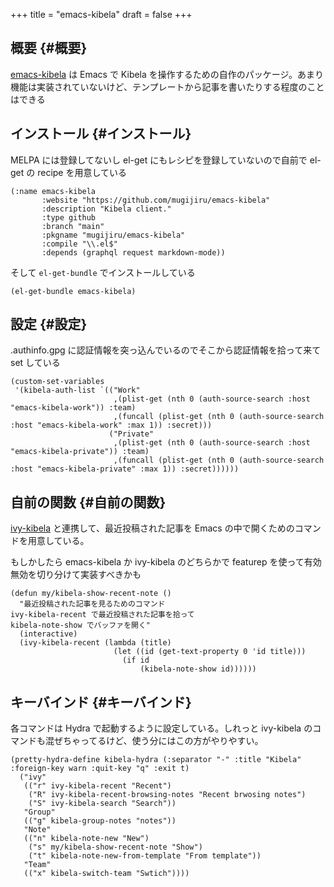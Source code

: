+++
title = "emacs-kibela"
draft = false
+++

## 概要 {#概要}

[emacs-kibela](https://github.com/mugijiru/emacs-kibela/) は Emacs で Kibela を操作するための自作のパッケージ。あまり機能は実装されていないけど、テンプレートから記事を書いたりする程度のことはできる


## インストール {#インストール}

MELPA には登録してないし el-get にもレシピを登録していないので自前で el-get の recipe を用意している

```emacs-lisp
(:name emacs-kibela
       :website "https://github.com/mugijiru/emacs-kibela"
       :description "Kibela client."
       :type github
       :branch "main"
       :pkgname "mugijiru/emacs-kibela"
       :compile "\\.el$"
       :depends (graphql request markdown-mode))
```

そして `el-get-bundle` でインストールしている

```emacs-lisp
(el-get-bundle emacs-kibela)
```


## 設定 {#設定}

.authinfo.gpg に認証情報を突っ込んでいるのでそこから認証情報を拾って来て set している

```emacs-lisp
(custom-set-variables
 '(kibela-auth-list `(("Work"
                       ,(plist-get (nth 0 (auth-source-search :host "emacs-kibela-work")) :team)
                       ,(funcall (plist-get (nth 0 (auth-source-search :host "emacs-kibela-work" :max 1)) :secret)))
                      ("Private"
                       ,(plist-get (nth 0 (auth-source-search :host "emacs-kibela-private")) :team)
                       ,(funcall (plist-get (nth 0 (auth-source-search :host "emacs-kibela-private" :max 1)) :secret))))))
```


## 自前の関数 {#自前の関数}

[ivy-kibela](https://github.com/mugijiru/ivy-kibela/) と連携して、最近投稿された記事を Emacs の中で開くためのコマンドを用意している。

もしかしたら emacs-kibela か ivy-kibela のどちらかで
featurep を使って有効無効を切り分けて実装すべきかも

```emacs-lisp
(defun my/kibela-show-recent-note ()
  "最近投稿された記事を見るためのコマンド
ivy-kibela-recent で最近投稿された記事を拾って
kibela-note-show でバッファを開く"
  (interactive)
  (ivy-kibela-recent (lambda (title)
                       (let ((id (get-text-property 0 'id title)))
                         (if id
                             (kibela-note-show id))))))
```


## キーバインド {#キーバインド}

各コマンドは Hydra で起動するように設定している。しれっと ivy-kibela のコマンドも混ぜちゃってるけど、使う分にはこの方がやりやすい。

```emacs-lisp
(pretty-hydra-define kibela-hydra (:separator "-" :title "Kibela" :foreign-key warn :quit-key "q" :exit t)
  ("ivy"
   (("r" ivy-kibela-recent "Recent")
    ("R" ivy-kibela-recent-browsing-notes "Recent brwosing notes")
    ("S" ivy-kibela-search "Search"))
   "Group"
   (("g" kibela-group-notes "notes"))
   "Note"
   (("n" kibela-note-new "New")
    ("s" my/kibela-show-recent-note "Show")
    ("t" kibela-note-new-from-template "From template"))
   "Team"
   (("x" kibela-switch-team "Swtich"))))
```
